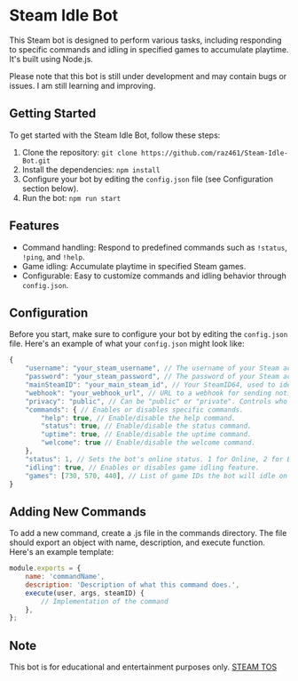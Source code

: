# Steam Idle Bot

This Steam bot is designed to perform various tasks, including responding to specific commands and idling in specified games to accumulate playtime. It's built using Node.js.

Please note that this bot is still under development and may contain bugs or issues. I am still learning and improving.

## Getting Started

To get started with the Steam Idle Bot, follow these steps:

1. Clone the repository: `git clone https://github.com/raz461/Steam-Idle-Bot.git`
2. Install the dependencies: `npm install`
3. Configure your bot by editing the `config.json` file (see Configuration section below).
4. Run the bot: `npm run start`

## Features

- Command handling: Respond to predefined commands such as `!status`, `!ping`, and `!help`.
- Game idling: Accumulate playtime in specified Steam games.
- Configurable: Easy to customize commands and idling behavior through `config.json`.

## Configuration

Before you start, make sure to configure your bot by editing the `config.json` file. Here's an example of what your `config.json` might look like:

```js
{
    "username": "your_steam_username", // The username of your Steam account.
    "password": "your_steam_password", // The password of your Steam account.
    "mainSteamID": "your_main_steam_id", // Your SteamID64, used to identify if commands come from the bot owner.
    "webhook": "your_webhook_url", // URL to a webhook for sending notifications (optional).
    "privacy": "public", // Can be "public" or "private". Controls who can send commands to the bot. If "private", only the mainSteamID can send commands.
    "commands": { // Enables or disables specific commands.
        "help": true, // Enable/disable the help command.
        "status": true, // Enable/disable the status command.
        "uptime": true, // Enable/disable the uptime command.
        "welcome": true // Enable/disable the welcome command.
    },
    "status": 1, // Sets the bot's online status. 1 for Online, 2 for Busy, 3 for Away, etc.
    "idling": true, // Enables or disables game idling feature.
    "games": [730, 570, 440], // List of game IDs the bot will idle on if idling is enabled.
}
```

## Adding New Commands
To add a new command, create a .js file in the commands directory. The file should export an object with name, description, and execute function. Here's an example template:
```js
module.exports = {
    name: 'commandName',
    description: 'Description of what this command does.',
    execute(user, args, steamID) {
        // Implementation of the command
    },
};
```

## Note
This bot is for educational and entertainment purposes only. [STEAM TOS](https://store.steampowered.com/eula/471710_eula_0)
